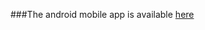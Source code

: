 ###The android mobile app is available [here](https://play.google.com/store/apps/details?id=com.udiboy.xlr8remotecontrol)

